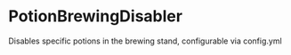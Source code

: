 # PotionBrewingDisabler
Disables specific potions in the brewing stand, configurable via config.yml
